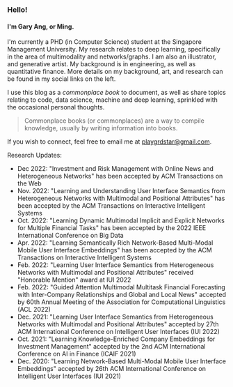 ### Hello!
#### I'm Gary Ang, or Ming.

I'm currently a PHD (in Computer Science) student at the Singapore Management University. My research relates to deep learning, specifically in the area of multimodality and networks/graphs.
I am also an illustrator, and generative artist. My background is in engineering, as well as quantitative finance. More details on my background, art, and research can be found in my social links on the left.

I use this blog as a _commonplace book_ to document, as well as share topics relating to code, data science, machine and deep learning, sprinkled with the occasional personal thoughts.

> Commonplace books (or commonplaces) are a way to compile knowledge, usually by writing information into books.

If you wish to connect, feel free to email  me at playgrdstar@gmail.com.

Research Updates:
- Dec 2022: "Investment and Risk Management with Online News and Heterogeneous Networks" has been accepted by ACM Transactions on the Web 
- Nov. 2022: "Learning and Understanding User Interface Semantics from Heterogeneous Networks with Multimodal and Positional Attributes" has been accepted by the ACM Transactions on Interactive Intelligent Systems
- Oct. 2022: "Learning Dynamic Multimodal Implicit and Explicit Networks for Multiple Financial Tasks" has been accepted by the 2022 IEEE International Conference on Big Data
- Apr. 2022: "Learning Semantically Rich Network-Based Multi-Modal Mobile User Interface Embeddings" has been accepted by the ACM Transactions on Interactive Intelligent Systems 
- Feb. 2022: "Learning User Interface Semantics from Heterogeneous Networks with Multimodal and Positional Attributes" received "Honorable Mention" award at IUI 2022
- Feb. 2022: "Guided Attention Multimodal Multitask Financial Forecasting with Inter-Company Relationships and Global and Local News" accepted by 60th Annual Meeting of the Association for Computational Linguistics (ACL 2022)
- Dec. 2021: "Learning User Interface Semantics from Heterogeneous Networks with Multimodal and Positional Attributes" accepted by 27th ACM International Conference on Intelligent User Interfaces (IUI 2022)
- Oct. 2021: "Learning Knowledge-Enriched Company Embeddings for Investment Management" accepted by the 2nd ACM International Conference on AI in Finance (ICAIF 2021)
- Dec. 2020: "Learning Network-Based Multi-Modal Mobile User Interface Embeddings" accepted by 26th ACM International Conference on Intelligent User Interfaces (IUI 2021) 